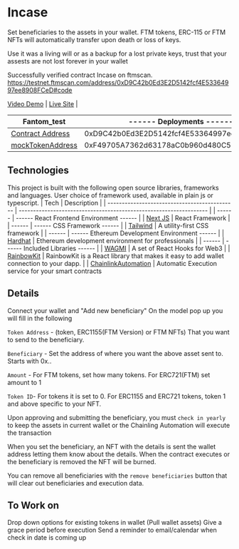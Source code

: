 # Incase

Set beneficiaries to the assets in your wallet.  FTM tokens, ERC-115 or FTM NFTs will automatically transfer upon death or loss of keys.

Use it was a living will or as a backup for a lost private keys, trust that your assests are not lost forever in your wallet

Successfully verified contract Incase on ftmscan.
https://testnet.ftmscan.com/address/0xD9C42b0Ed3E2D5142fcf4E53364997ee8908FCeD#code

 [Video Demo](https://www.youtube.com/watch?v=yeCp3QzKU8E) | 
 [Live Site](https://incase.vercel.app) | 

 | Fantom_test | ------ Deployments ------ |
 | --------------------------------------------- | ------------------------------------------------------------------ |
 | [Contract Address](https://testnet.ftmscan.com/address/0xD9C42b0Ed3E2D5142fcf4E53364997ee8908FCeD#code) | 0xD9C42b0Ed3E2D5142fcf4E53364997ee8908FCeD |
 | [mockTokenAddress](https://testnet.ftmscan.com/address/0xF49705A7362d63178aC0b960d480C59076311dD5#code) | 0xF49705A7362d63178aC0b960d480C59076311dD5 |


## Technologies

This project is built with the following open source libraries, frameworks and languages. User choice of framework used, available in plain js or typescript.
| Tech | Description |
| --------------------------------------------- | ------------------------------------------------------------------ |
| ------ | ------ React Frontend Environment ------ |
| [Next JS](https://nextjs.org/) | React Framework |
| ------ | ------ CSS Framework ------ |
| [Tailwind](https://tailwindcss.com/) | A utility-first CSS framework |
| ------ | ------ Ethereum Development Environment ------ |
| [Hardhat](https://hardhat.org/) | Ethereum development environment for professionals |
| ------ | ------ Included Libraries ------ |
| [WAGMI](https://wagmi.sh/) | A set of React Hooks for Web3 |
| [RainbowKit](https://www.rainbowkit.com/docs/introduction) | RainbowKit is a React library that makes it easy to add wallet connection to your dapp. |
| [ChainlinkAutomation](https://automation.chain.link/) | Automatic Execution service for your smart contracts


## Details

Connect your wallet and "Add new beneficiary"
On the model pop up you will fill in the following

`Token Address` - (token, ERC1155(FTM Version) or FTM NFTs) That you want to send to the beneficiary.

`Beneficiary` - Set the address of where you want the above asset sent to.  Starts with 0x..

`Amount` - For FTM tokens, set how many tokens.  For ERC721(FTM) set amount to 1

`Token ID`- For tokens it is set to 0.  For ERC1155 and ERC721 tokens, token 1 and above specific to your NFT. 


Upon approving and submitting the beneficiary, you must `check in yearly` to keep the assets in current wallet or the Chainling Automation will execute the transaction

When you set the beneficiary, an NFT with the details is sent the wallet address letting them know about the details.  When the contract executes or the beneficiary is removed the NFT will be burned.

You can remove all beneficiaries with the `remove beneficiaries` button that will clear out beneficiaries and execution data.


## To Work on

Drop down options for existing tokens in wallet (Pull wallet assets)
Give a grace period before execution
Send a reminder to email/calendar when check in date is coming up

